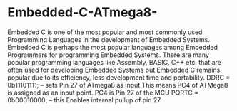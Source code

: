 # Embedded-C-ATmega8-
Embedded C is one of the most popular and most commonly used Programming Languages in the development of Embedded Systems. Embedded C is perhaps the most popular languages among Embedded Programmers for programming Embedded Systems. There are many popular programming languages like Assembly, BASIC, C++ etc. that are often used for developing Embedded Systems but Embedded C remains popular due to its efficiency, less development time and portability.
DDRC = 0b11101111; – sets Pin 27 of ATmega8 as input
This means PC4 of ATMega8 is assigned as an input point.
PC4 is Pin 27 of the MCU
PORTC = 0b00010000; – this Enables internal pullup of pin 27

